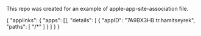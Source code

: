 This repo was created for an example of apple-app-site-association file.

{
  "applinks": {
    "apps": [],
    "details": [
      {
        "appID": "7A9BX3HB.tr.hamitseyrek",
        "paths": [
          "/*"
        ]
      }
    ]
  }
}
